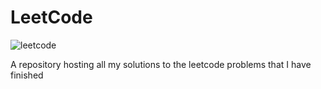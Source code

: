 # LeetCode
![leetcode](https://user-images.githubusercontent.com/66279068/184936871-03edcba5-0df0-46f7-b416-718a5c22599f.PNG)

A repository hosting all my solutions to the leetcode problems that I have finished
